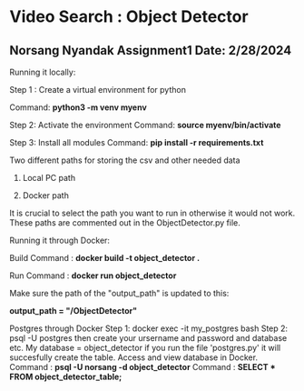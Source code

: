 # Video Search : Object Detector

## Norsang Nyandak Assignment1 Date: 2/28/2024

Running it locally:

Step 1 : Create a virtual environment for python

Command: **python3 -m venv myenv**

Step 2: Activate the environment
Command: **source myenv/bin/activate**

Step 3: Install all modules
Command: **pip install -r requirements.txt**

Two different paths for storing the csv and other needed data 

1) Local PC path 

2) Docker path

It is crucial to select the path you want to run in otherwise it would not work. These paths are commented out in the ObjectDetector.py file.


Running it through Docker:

Build Command : **docker build -t object_detector .**

Run Command : **docker run object_detector**

Make sure the path of the "output_path" is updated to this:

**output_path = "/ObjectDetector"**



Postgres through Docker
Step 1: docker exec -it my_postgres bash
Step 2: psql -U postgres
then create your ursername and password and database etc.
My database = object_detector
if you run the file 'postgres.py'
it will succesfully create the table.
Access and view database in Docker.
Command : **psql -U norsang -d object_detector**
Command : **SELECT * FROM object_detector_table;**
